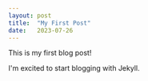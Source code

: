 ```yaml
---
layout: post
title:  "My First Post"
date:   2023-07-26
---
```


This is my first blog post!

I'm excited to start blogging with Jekyll.
